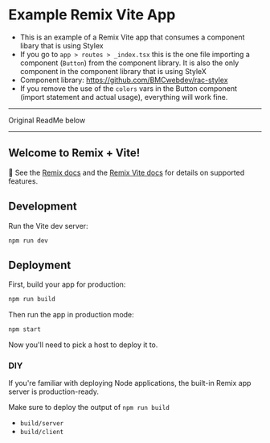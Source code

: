# Example Remix Vite App

* This is an example of a Remix Vite app that consumes a component libary that is using Stylex
* If you go to `app > routes > _index.tsx` this is the one file importing a component (`Button`) from the component library. It is also the only component in the component library that is using StyleX
* Component library: https://github.com/BMCwebdev/rac-stylex
* If you remove the use of the `colors` vars in the Button component (import statement and actual usage), everything will work fine.


***
Original ReadMe below
***

## Welcome to Remix + Vite!

📖 See the [Remix docs](https://remix.run/docs) and the [Remix Vite docs](https://remix.run/docs/en/main/future/vite) for details on supported features.

## Development

Run the Vite dev server:

```shellscript
npm run dev
```

## Deployment

First, build your app for production:

```sh
npm run build
```

Then run the app in production mode:

```sh
npm start
```

Now you'll need to pick a host to deploy it to.

### DIY

If you're familiar with deploying Node applications, the built-in Remix app server is production-ready.

Make sure to deploy the output of `npm run build`

- `build/server`
- `build/client`
